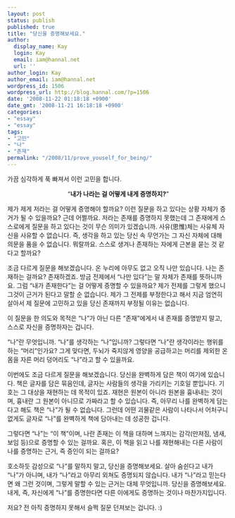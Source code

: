 ```yaml
---
layout: post
status: publish
published: true
title: "당신을 증명해보세요."
author:
  display_name: Kay
  login: Kay
  email: iam@hannal.net
  url: ''
author_login: Kay
author_email: iam@hannal.net
wordpress_id: 1506
wordpress_url: http://blog.hannal.com/?p=1506
date: '2008-11-22 01:18:18 +0900'
date_gmt: '2008-11-21 16:18:18 +0900'
categories:
- "essay"
- "essay"
tags:
- "고민"
- "나"
- "존재"
permalink: "/2008/11/prove_youself_for_being/"
---
```

<p>가끔 심각하게 푹 빠져서 이런 고민을 합니다.</p>
<p style="text-align:center;">“<strong>내가 나라는 걸 어떻게 내게 증명하지?</strong>”</p>
<p>제가 제게 저라는 걸 어떻게 증명해야 할까요? 이런 질문을 하고 있다는 상황 자체가 증거가 될 수 있을까요? 근데 어쩔까요. 저라는 존재를 증명하지 못했는데 그 존재에게 스스로에게 질문을 하고 있다는 것이 무슨 의미가 있겠습니까. 사유(思惟)체는 사유체 자신을 사유할 수 없습니다. 즉, 생각을 하고 있는 당신 속 무언가는 그 자신 자체에 대해 의문을 품을 수 없습니다. 뭐랄까요. 스스로 생겨나 존재하는 자에게 근본을 묻는 것 같다고 할까요?</p>
<p>조금 다르게 질문을 해보겠습니다. 온 누리에 아무도 없고 오직 나만 있습니다. 나는 존재하는 걸까요? 존재하겠죠. 방금 전제에서 “나만 있다”는 말 자체가 존재를 뜻하니까요. 그럼 “내가 존재한다”는 걸 어떻게 증명할 수 있을까요? 제가 전제를 그렇게 했으니 그것이 근거가 된다고 말할 순 없습니다. 제가 그 전제를 부정한다고 해서 지금 엄연히 살아서 제 질문에 고민하고 있을 당신 존재까지 부정될 이유는 없습니다.</p>
<p>이 질문을 한 의도와 목적은 “나”가 아닌 다른 “존재”에게서 내 존재를 증명받지 말고, 스스로 자신을 증명하자는 겁니다.</p>
<p>“나”란 무엇입니까. “나”를 생각하는 “나”입니까? 그렇다면 “나”란 생각이라는 행위를 하는 “머리”인가요? 그게 맞다면, 두뇌가 죽지않게 영양을 공급하고는 머리를 제외한 온 몸을 자른 머리 덩어리도 “나”라고 할 수 있을까요.</p>
<p>이번에도 조금 다르게 질문을 해보겠습니다. 당신을 완벽하게 담은 책이 여기에 있습니다. 책은 글자를 담은 묶음인데, 글자는 사람들의 생각을 가리키는 기호일 뿐입니다. 기호는 그 대상을 재현하는 데 목적이 있죠. 재현은 원본이 아니라 원본을 흉내내는 것이며, 흉내란 그 원본이 아니므로 가짜라고 할 수 있습니다. 즉, 아무리 나를 완벽하게 담는다고 해도 책은 “나”가 될 수 없습니다. 그런데 어떤 괴물같은 사람이 나타나서 어처구니 없게도 글자로 “나”를 완벽하게 책에 담아내는 데 성공한 겁니다.</p>
<p>그렇다면 “나”는 “이 책”이며, 나란 존재는 이 책을 대하며 느껴지는 감각(만져짐, 냄새, 보임 등)으로 증명할 수 있는 걸까요. 혹은, 이 책을 읽고 나를 재현해내는 다른 사람이 나를 증명하는 근거, 즉 증인이 되는 걸까요?</p>
<p>호소하듯 감성으로 “나”를 말하지 말고, 당신을 증명해보세요. 살아 숨쉰다고 내가 “나”가 아니며, 내가 “나”라고 아무리 외쳐도 증명되지 않습니다. 내가 “나”라고 믿는다면 왜 그런 것이며, 그렇게 말할 수 있는 근거는 대체 무엇입니까. 당신을 증명해보세요. 내게, 즉, 자신에게 “나”를 증명한다면 다른 이에게도 증명하는 것이나 마찬가지입니다.</p>
<p>저요? 전 아직 증명하지 못해서 슬쩍 질문 던져보는 겁니다. :)</p>
